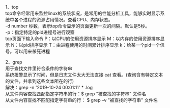 1、top  
top命令经常用来监控linux的系统状况，是常用的性能分析工具，能够实时显示系统中各个进程的资源占用情况。查看CPU、内存状态。  
-d number 秒数，表示top命令显示的页面更新一次的间隔。默认是5秒。  
-p：指定特定的pid进程号进行观察  
top页面下输入命令 P：以CPU的使用资源排序显示 M：以内存的使用资源排序显示 N：以pid排序显示 T：由进程使用的时间累计排序显示 k：给某一个pid一个信号。可以用来杀死进程  
  
2、grep  
用于查找文件里符合条件的字符串  
系统报警显示了时间，但是日志文件太大无法直接 cat 查看。(查询含有特定文本的文件，并拿到这些文本所在的行)  
解决：grep -n '2019-10-24 00:01:11'  * .log  
从文件内容查找匹配指定字符串的行：$ grep "被查找的字符串" 文件名  
从文件内容查找不匹配指定字符串的行： $ grep –v "被查找的字符串" 文件名  
